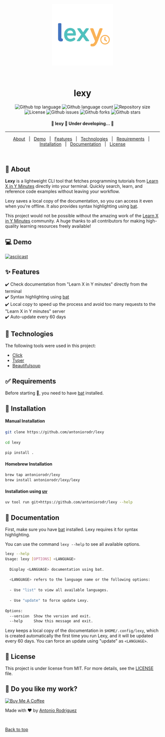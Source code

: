 <div align="center" id="top">
  <img height=200px src="./.github/lexy.png" alt="lexy" />

&#xa0;

  <!-- <a href="https://lexy.netlify.app">Demo</a> -->
</div>

<h1 align="center">lexy</h1>

<p align="center">
  <img alt="Github top language" src="https://img.shields.io/github/languages/top/antoniorodr/lexy?color=56BEB8">

  <img alt="Github language count" src="https://img.shields.io/github/languages/count/antoniorodr/lexy?color=56BEB8">

  <img alt="Repository size" src="https://img.shields.io/github/repo-size/antoniorodr/lexy?color=56BEB8">

  <img alt="License" src="https://img.shields.io/github/license/antoniorodr/lexy?color=56BEB8">

  <img alt="Github issues" src="https://img.shields.io/github/issues/antoniorodr/lexy?color=56BEB8" />

  <img alt="Github forks" src="https://img.shields.io/github/forks/antoniorodr/lexy?color=56BEB8" />

  <img alt="Github stars" src="https://img.shields.io/github/stars/antoniorodr/lexy?color=56BEB8" />
</p>

 <h4 align="center">
 🚧  lexy 🚀 Under developing...  🚧
</h4>

<hr>

<p align="center">
  <a href="#dart-about">About</a> &#xa0; | &#xa0;
  <a href="#computer-demo">Demo</a> &#xa0; | &#xa0;
  <a href="#sparkles-features">Features</a> &#xa0; | &#xa0;
  <a href="#rocket-technologies">Technologies</a> &#xa0; | &#xa0;
  <a href="#white_check_mark-requirements">Requirements</a> &#xa0; | &#xa0;
  <a href="#checkered_flag-installation">Installation</a> &#xa0; | &#xa0;
  <a href="#bookmark_tabs-documentation">Documentation</a> &#xa0; | &#xa0;
  <a href="#lexy-license">License</a>
</p>

<br>

## :dart: About

**Lexy** is a lightweight CLI tool that fetches programming tutorials from [Learn X in Y Minutes](https://learnxinyminutes.com) directly into your terminal. Quickly search, learn, and reference code examples without leaving your workflow.

Lexy saves a local copy of the documentation, so you can access it even when you're offline. It also provides syntax highlighting using [bat](https://github.com/sharkdp/bat).

This project would not be possible without the amazing work of the [Learn X in Y Minutes](https://github.com/adambard/learnxinyminutes-docs) community. A huge thanks to all contributors for making high-quality learning resources freely available!

## :computer: Demo

[![asciicast](https://asciinema.org/a/717362.svg)](https://asciinema.org/a/717362)

## :sparkles: Features

:heavy_check_mark: Check documentation from "Learn X in Y minutes" directly from the terminal\
:heavy_check_mark: Syntax highlighting using [bat](https://github.com/sharkdp/bat)\
:heavy_check_mark: Local copy to speed up the process and avoid too many requests to the "Learn X in Y minutes" server\
:heavy_check_mark: Auto-update every 60 days

## :rocket: Technologies

The following tools were used in this project:

- [Click](https://click.palletsprojects.com/en/stable/)
- [Typer](https://typer.tiangolo.com)
- [Beautifulsoup](https://pypi.org/project/beautifulsoup4/)

## :white_check_mark: Requirements

Before starting :checkered_flag:, you need to have [bat](https://github.com/sharkdp/bat) installed.

## :checkered_flag: Installation

#### Manual Installation

```bash
git clone https://github.com/antoniorodr/lexy

cd lexy

pip install .
```

#### Homebrew Installation

```bash
brew tap antoniorodr/lexy
brew install antoniorodr/lexy/lexy
```

#### Installation using [uv](https://docs.astral.sh/uv/)

```bash
uv tool run git+https://github.com/antoniorodr/lexy --help
```

## :bookmark_tabs: Documentation

First, make sure you have [bat](https://github.com/sharkdp/bat) installed. Lexy requires it for syntax highlighting.

You can use the command `lexy --help` to see all available options.

```bash
lexy --help
Usage: lexy [OPTIONS] <LANGUAGE>

  Display <LANGUAGE> documentation using bat.

  <LANGUAGE> refers to the language name or the following options:

  - Use "list" to view all available languages.

  - Use "update" to force update Lexy.

Options:
  --version  Show the version and exit.
  --help     Show this message and exit.
```

Lexy keeps a local copy of the documentation in `$HOME/.config/lexy`, which is created automatically the first time you run Lexy, and it will be updated every 60 days. You can force an update using "update" as `<LANGUAGE>`.

## :memo: License

This project is under license from MIT. For more details, see the [LICENSE](LICENSE.md) file.

## :eyes: Do you like my work?

<a href="https://www.buymeacoffee.com/antoniorodr" target="_blank"><img src="https://cdn.buymeacoffee.com/buttons/v2/default-white.png" alt="Buy Me A Coffee" height="48"></a>

Made with :heart: by <a href="https://github.com/antoniorodr" target="_blank">Antonio Rodriguez</a>

&#xa0;

<a href="#top">Back to top</a>

